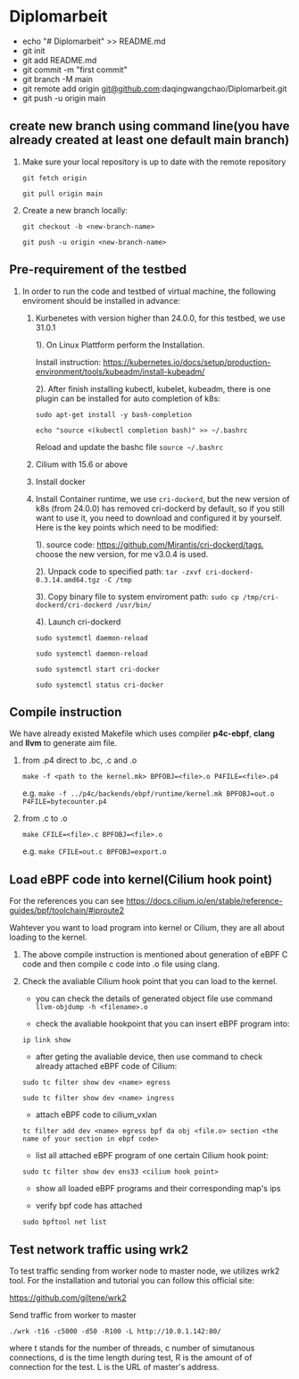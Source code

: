 # Diplomarbeit
- echo "# Diplomarbeit" >> README.md
- git init
- git add README.md <and other file>
- git commit -m "first commit"
- git branch -M main
- git remote add origin git@github.com:daqingwangchao/Diplomarbeit.git
- git push -u origin main

## create new branch using command line(you have already created at least one default main branch)
1. Make sure your local repository is up to date with the remote repository

    `git fetch origin`

    `git pull origin main`

2. Create a new branch locally:

    ``git checkout -b <new-branch-name>``

    ``git push -u origin <new-branch-name>``

## Pre-requirement of the testbed
1. In order to run the code and testbed of virtual machine, the following enviroment should be installed in advance:
    1. Kurbenetes with version higher than 24.0.0, for this testbed, we use 31.0.1

        1). On Linux Plattform perform the Installation.

        Install instruction: https://kubernetes.io/docs/setup/production-environment/tools/kubeadm/install-kubeadm/ 

        2). After finish installing kubectl, kubelet, kubeadm, there is one plugin can be installed for auto completion of k8s: 

        ``sudo apt-get install -y bash-completion``

        ``echo "source <(kubectl completion bash)" >> ~/.bashrc``

        Reload and update the bashc file ``source ~/.bashrc``


    2. Cilium with 15.6 or above
    3. Install docker
    3. Install Container runtime, we use ``cri-dockerd``, but the new version of k8s (from 24.0.0) has removed cri-dockerd by default, so if you still want to use it, you need to download and configured it by yourself. Here is the key points which need to be modified:
        
        1). source code: https://github.com/Mirantis/cri-dockerd/tags, choose the new version, for me v3.0.4 is used.

        2). Unpack code to specified path: ``tar -zxvf cri-dockerd-0.3.14.amd64.tgz -C /tmp``

        3). Copy binary file to system enviroment path: ``sudo cp /tmp/cri-dockerd/cri-dockerd /usr/bin/``

        4). Launch cri-dockerd

        ``sudo systemctl daemon-reload``

        ``sudo systemctl daemon-reload``

        ``sudo systemctl start cri-docker``

        ``sudo systemctl status cri-docker``

## Compile instruction

We have already existed Makefile which uses compiler **p4c-ebpf**, **clang** and **llvm** to generate aim file.

1. from .p4 direct to .bc, .c and .o

    ``make -f <path to the kernel.mk> BPFOBJ=<file>.o P4FILE=<file>.p4``

    e.g. ``make -f ../p4c/backends/ebpf/runtime/kernel.mk BPFOBJ=out.o P4FILE=bytecounter.p4``

2. from .c to .o 

    ``make CFILE=<file>.c BPFOBJ=<file>.o``

    e.g. ``make CFILE=out.c BPFOBJ=export.o``

## Load eBPF code into kernel(Cilium hook point)

For the references you can see https://docs.cilium.io/en/stable/reference-guides/bpf/toolchain/#iproute2

Wahtever you want to load program into kernel or Cilium, they are all about loading to the kernel.

1. The above compile instruction is mentioned about generation of eBPF C code and then compile c code into .o file using clang.

2. Check the avaliable Cilium hook point that you can load to the kernel.

    - you can check the details of generated object file use command ``llvm-objdump -h <filename>.o``

    - check the avaliable hookpoint that you can insert eBPF program into:

    ``ip link show``

    - after geting the avaliable device, then use command to check already attached eBPF code of Cilium:

    ``sudo tc filter show dev <name> egress``

    ``sudo tc filter show dev <name> ingress``

    - attach eBPF code to cilium_vxlan

    ``tc filter add dev <name> egress bpf da obj <file.o> section <the name of your section in ebpf code>``

    - list all attached eBPF program of one certain Cilium hook point:
    
    ``sudo tc filter show dev ens33 <cilium hook point>``

    - show all loaded eBPF programs and their corresponding map's ips

    - verify bpf code has attached

    ``sudo bpftool net list``
    
## Test network traffic using wrk2
To test traffic sending from worker node to master node, we utilizes wrk2 tool.
For the installation and tutorial you can follow this official site:

https://github.com/giltene/wrk2

Send traffic from worker to master

``./wrk -t16 -c5000 -d50 -R100 -L http://10.0.1.142:80/``

where t stands for the number of threads, c number of simutanous connections, d is the time length during test, R is the amount of of connection for the test. 
L is the URL of master's address.









